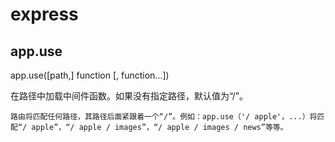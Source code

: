 # express

## app.use

app.use([path,] function [, function...])

在路径中加载中间件函数。如果没有指定路径，默认值为“/”。

```
路由将匹配任何路径，其路径后面紧跟着一个“/”。例如：app.use（'/ apple'，...）将匹配“/ apple”，“/ apple / images”，“/ apple / images / news”等等。
```

```

```